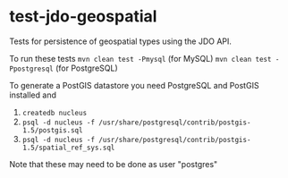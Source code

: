 test-jdo-geospatial
===================

Tests for persistence of geospatial types using the JDO API.

To run these tests
`mvn clean test -Pmysql`      (for MySQL)
`mvn clean test -Ppostgresql` (for PostgreSQL)



To generate a PostGIS datastore you need PostgreSQL and PostGIS installed and
1. `createdb nucleus`
2. `psql -d nucleus -f /usr/share/postgresql/contrib/postgis-1.5/postgis.sql`
3. `psql -d nucleus -f /usr/share/postgresql/contrib/postgis-1.5/spatial_ref_sys.sql`

Note that these may need to be done as user "postgres"
